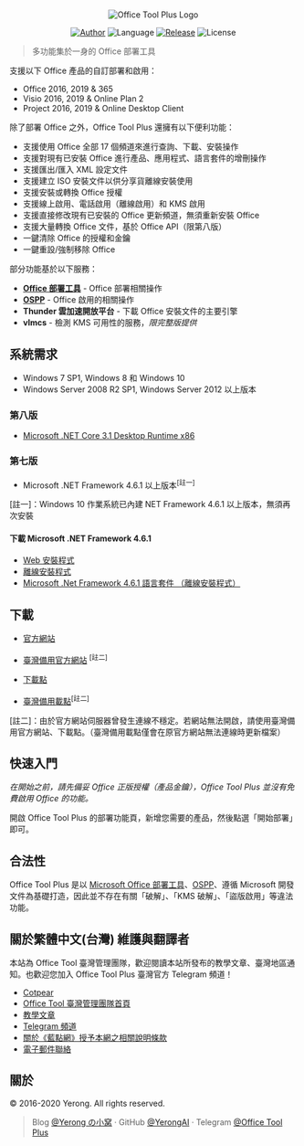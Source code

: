 #

<p align="center">
<img alt="Office Tool Plus Logo" src="https://otp.landian.vip/static/images/logo.png"/>
</p>

<p align="center">
<a href="https://www.coolhub.top/" target="_blank"><img alt="Author" src="https://img.shields.io/badge/Author-Yerong-blue?style=flat-square"/></a>
<img alt="Language" src="https://img.shields.io/badge/Language-C%23-green?style=flat-square"/>
<a href="https://otp.landian.vip/" target="_blank"><img alt="Release" src="https://img.shields.io/github/v/release/YerongAI/Office-Tool?style=flat-square"/></a>
<img alt="License" src="https://img.shields.io/github/license/YerongAI/Office-Tool?style=flat-square"/>
</p>

> 多功能集於一身的 Office 部署工具

支援以下 Office 產品的自訂部署和啟用：

- Office 2016, 2019 & 365
- Visio 2016, 2019 & Online Plan 2
- Project 2016, 2019 & Online Desktop Client

除了部署 Office 之外，Office Tool Plus 還擁有以下便利功能：

- 支援使用 Office 全部 17 個頻道來進行查詢、下載、安裝操作
- 支援對現有已安裝 Office 進行產品、應用程式、語言套件的增刪操作
- 支援匯出/匯入 XML 設定文件
- 支援建立 ISO 安裝文件以供分享貨離線安裝使用
- 支援安裝或轉換 Office 授權
- 支援線上啟用、電話啟用（離線啟用）和 KMS 啟用
- 支援直接修改現有已安裝的 Office 更新頻道，無須重新安裝 Office
- 支援大量轉換 Office 文件，基於 Office API（限第八版）
- 一鍵清除 Office 的授權和金鑰
- 一鍵重設/強制移除 Office

部分功能基於以下服務：

- **[Office 部署工具](https://docs.microsoft.com/en-us/deployoffice/overview-office-deployment-tool)** - Office 部署相關操作
- **[OSPP](https://docs.microsoft.com/en-us/DeployOffice/vlactivation/tools-to-manage-volume-activation-of-office)** - Office 啟用的相關操作
- **Thunder 雲加速開放平台** - 下載 Office 安裝文件的主要引擎
- **vlmcs** - 檢測 KMS 可用性的服務，*限完整版提供*

## 系統需求

- Windows 7 SP1, Windows 8 和 Windows 10
- Windows Server 2008 R2 SP1, Windows Server 2012 以上版本

### 第八版

- [Microsoft .NET Core 3.1 Desktop Runtime x86](https://dotnet.microsoft.com/download/dotnet-core/3.1)

### 第七版

- Microsoft .NET Framework 4.6.1 以上版本<sup>[註一]</sup>

[註一]：Windows 10 作業系統已內建 NET Framework 4.6.1 以上版本，無須再次安裝

#### 下載 Microsoft .NET Framework 4.6.1

- [Web 安裝程式](http://go.microsoft.com/fwlink/?LinkId=780597)
- [離線安裝程式](http://go.microsoft.com/fwlink/?LinkId=780601)
- [Microsoft .Net Framework 4.6.1 語言套件 （離線安裝程式）](http://go.microsoft.com/fwlink/?LinkId=780604)

## 下載

- [官方網站](https://otp.landian.vip/)

- [臺灣備用官方網站](https://otp.cotpear.com/zh-tw/) <sup>[註二]</sup>
- [下載點](https://download.coolhub.top/)
- [臺灣備用載點](https://drive.google.com/drive/folders/1G8RP4ZS_npYa7bk7Fb9So7AVRc4Zk3no)<sup>[註二]</sup>

[註二]：由於官方網站伺服器曾發生連線不穩定。若網站無法開啟，請使用臺灣備用官方網站、下載點。（臺灣備用載點僅會在原官方網站無法連線時更新檔案）

## 快速入門

*在開始之前，請先備妥 Office 正版授權（產品金鑰），Office Tool Plus 並沒有免費啟用 Office 的功能。*

開啟 Office Tool Plus 的部署功能頁，新增您需要的產品，然後點選「開始部署」即可。

## 合法性

Office Tool Plus 是以 [Microsoft Office 部署工具](https://docs.microsoft.com/zh-tw/DeployOffice/overview-of-the-office-2016-deployment-tool)、[OSPP](https://docs.microsoft.com/zh-tw/DeployOffice/vlactivation/tools-to-manage-volume-activation-of-office)、遵循 Microsoft 開發文件為基礎打造，因此並不存在有關「破解」、「KMS 破解」、「盜版啟用」等違法功能。

## 關於繁體中文(台灣) 維護與翻譯者

本站為 Office Tool 臺灣管理團隊，歡迎閱讀本站所發布的教學文章、臺灣地區通知。也歡迎您加入 Office Tool Plus 臺灣官方 Telegram 頻道！

- [Cotpear](https://www.cotpear.com)
- [Office Tool 臺灣管理團隊首頁](https://www.cotpear.com/p/office-tool-taiwan-official-website.html)
- [教學文章](https://www.cotpear.com/search/label/Office)
- [Telegram 頻道](https://t.me/ot_channel_tw)
- [關於《藍點網》授予本網之相關說明條款](https://policies.cotpear.com/terms/)
- [電子郵件聯絡](customer@cotpear.com)

## 關於

© 2016-2020 Yerong. All rights reserved.

> Blog [@Yerong の小窝](https://www.coolhub.top/) · GitHub [@YerongAI](https://github.com/YerongAI) · Telegram [@Office Tool Plus](https://t.me/otp_channel)
